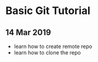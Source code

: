 # Basic Git Tutorial

## 14 Mar 2019

- learn how to create remote repo
- learn how to clone the repo

